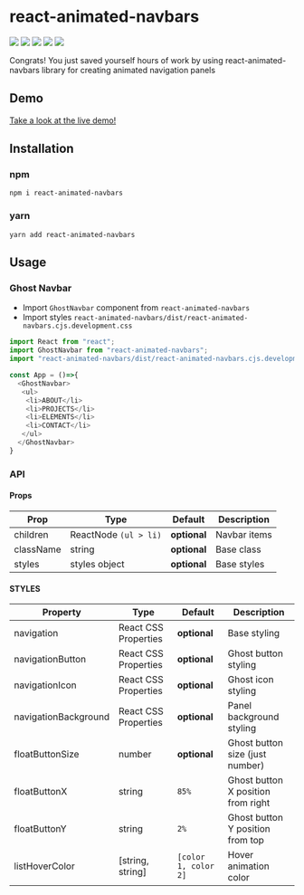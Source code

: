 # react-animated-navbars

<div>
  <img src="https://img.shields.io/npm/v/react-animated-navbars">
  <img src="https://img.shields.io/npm/l/react-animated-navbars">
  <img src="https://img.shields.io/node/v-lts/react-animated-navbars">
  <img src="https://img.shields.io/github/languages/top/abusayid693/react-animated-navbars">
  <img src="https://img.shields.io/github/release-date/abusayid693/react-animated-navbars">
</div>

Congrats! You just saved yourself hours of work by using react-animated-navbars library for creating animated navigation panels

## Demo
[Take a look at the live demo!](https://victorcazanave.github.io/react-svg-map/)

## Installation
### npm

`npm i react-animated-navbars`

### yarn

`yarn add react-animated-navbars`

## Usage


### Ghost Navbar

- Import `GhostNavbar` component from `react-animated-navbars`
- Import styles `react-animated-navbars/dist/react-animated-navbars.cjs.development.css`

```javascript
import React from "react";
import GhostNavbar from "react-animated-navbars";
import "react-animated-navbars/dist/react-animated-navbars.cjs.development.css";

const App = ()=>{
  <GhostNavbar>
   <ul>
    <li>ABOUT</li>
    <li>PROJECTS</li>
    <li>ELEMENTS</li>
    <li>CONTACT</li>
   </ul>
  </GhostNavbar>
}

```
### API 

#### Props

| Prop                | Type             | Default               | Description                                                                                                      |
| ------------------- | ---------------- | --------------------- | ---------------------------------------------------------------------------------------------------------------- |
| children                 | ReactNode `(ul > li)`        | **optional**          | Navbar items    |
| className                 | string      | **optional**          | Base class    |
| styles                 | styles object      | **optional**          | Base styles    |

#### STYLES

| Property                | Type             | Default               | Description                                                                                                      |
| ------------------- | ---------------- | --------------------- | ---------------------------------------------------------------------------------------------------------------- |
| navigation                 | React CSS Properties           | **optional**          | Base styling       |
| navigationButton                 | React CSS Properties           | **optional**          | Ghost button styling       |
| navigationIcon                 | React CSS Properties           | **optional**          | Ghost icon styling       |
| navigationBackground                 | React CSS Properties           | **optional**          | Panel background styling      |
| floatButtonSize                 | number          | **optional**          | Ghost button size (just number)      |
| floatButtonX                 | string          | `85%`      | Ghost button X position from right      |
| floatButtonY                 | string          | `2%`        | Ghost button Y position from top      |
| listHoverColor                 | [string, string]          | `[color 1, color 2]`       | Hover animation color     |